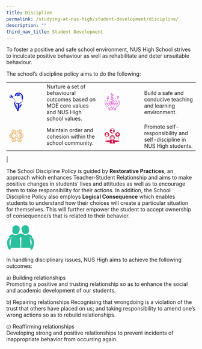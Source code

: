 ```yaml
---
title: Discipline
permalink: /studying-at-nus-high/student-development/discipline/
description: ""
third_nav_title: Student Development
---
```

To foster a positive and safe school environment, NUS High School strives to inculcate positive behaviour as well as rehabilitate and deter unsuitable behaviour.

The school’s discipline policy aims to do the following:

|  |  |  |  |
|---|---|---|---|
|<img src="/images/discipline1.png" style="width:45%">| Nurture a set of behavioural outcomes based on MOE core values and NUS High school values. |<img src="/images/discipline2.png" style="width:45%">| Build a safe and conducive teaching and learning environment.|
|<img src="/images/discipline3.png" style="width:45%">| Maintain order and cohesion within the school community.|<img src="/images/discipline4.png" style="width:45%">| Promote self-responsibility and self-discipline in NUS High students.
|

The School Discipline Policy is guided by **Restorative Practices**, an approach which enhances Teacher-Student Relationship and aims to make positive changes in students’ lives and attitudes as well as to encourage them to take responsibility for their actions. In addition, the School Discipline Policy also employs **Logical Consequence** which enables students to understand how their choices will create a particular situation for themselves. This will further empower the student to accept ownership of consequence/s that is related to their behavior.

<img src="/images/discipline5.png" style="width:15%">

In handling disciplinary issues, NUS High aims to achieve the following outcomes:

a) Building relationships<br>
Promoting a positive and trusting relationship so as to enhance the social and academic development of our students.

b) Repairing relationships Recognising that wrongdoing is a violation of the trust that others have placed on us; and taking responsibility to amend one’s wrong actions so as to rebuild relationships.

c) Reaffirming relationships<br>
Developing strong and positive relationships to prevent incidents of inappropriate behavior from occurring again.